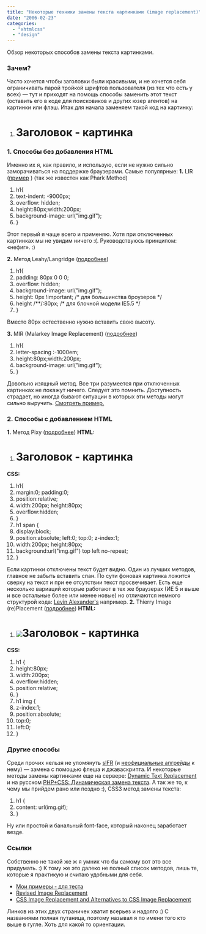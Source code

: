 ```yaml
---
title: "Некоторые техники замены текста картинками (image replacement)"
date: "2006-02-23"
categories: 
  - "xhtmlcss"
  - "design"
---
```


Обзор некоторых способов замены текста картинками.

### Зачем?

Часто хочется чтобы заголовки были красивыми, и не хочется себя ограничивать парой тройкой шрифтов пользователя (из тех что есть у всех) — тут и приходят на помощь способы заменить этот текст (оставить его в коде для поисковиков и других юзер агентов) на картинки или флэш. Итак для начала заменяем такой код на картинку:

1. <h1>Заголовок - картинка</h1>

### 1\. Способы без добавления HTML

Именно их я, как правило, и использую, если не нужно сильно заморачиваться на поддержке браузерами. Самые популярные: **1.** LIR ([пример](http://www.moronicbajebus.com/playground/cssplay/image-replacement/) ) (так же известен как Phark Method)

1. h1{
2. text-indent: -9000px;
3. overflow: hidden;
4. height:80px;width:200px;
5. background-image: url("img.gif");
6. }

Этот первый я чаще всего и применяю. Хотя при отключенных картинках мы не увидим ничего :(. Руководствуюсь принципом: «нефиг». :)

**2.** Метод Leahy/Langridge ([подробнее](http://www.kryogenix.org/code/browser/lir/))

1. h1{
2. padding: 80px 0 0 0;
3. overflow: hidden;
4. background-image: url("img.gif");
5. height: 0px !important; /\* для большинства броузеров \*/
6. height /\*\*/:80px; /\* для блочной модели IE5.5 \*/
7. }

Вместо 80px естественно нужно вставить свою высоту.

**3.** MIR (Malarkey Image Replacement) ([подробнее](http://www.stuffandnonsense.co.uk/archives/mir_image_replacement.html))

1. h1{
2. letter-spacing :-1000em;
3. height:80px;width:200px;
4. background-image: url("img.gif");
5. }

Довольно изящный метод. Все три разумеется при отключенных картинках не покажут ничего. Следует это помнить. Доступность страдает, но иногда бывают ситуации в которых эти методы могут сильно выручить. [Смотреть пример.](http://cssing.org.ua/examples/ir/)

### 2\. Способы c добавлением HTML

**1.** Метод Pixy ([подробнее](http://wellstyled.com/css-replace-text-by-image.html)) **HTML:**

1. <h1>Заголовок - картинка<span></span></h1>

**CSS:**

1. h1{
2. margin:0; padding:0;
3. position:relative;
4. width:200px; height:80px;
5. overflow:hidden;
6. }
7. h1 span {
8. display:block;
9. position:absolute; left:0; top:0; z-index:1;
10. width:200px; height:80px;
11. background:url("img.gif") top left no-repeat;
12. }

Если картинки отключены текст будет видно. Один из лучших методов, главное не забыть вставить спан. По сути фоновая картинка ложится сверху на текст и при ее отсутствии текст просвечивает. Есть еще несколько вариаций которые работают в тех же браузерах (ИЕ 5 и выше и все остальные более или менее новые) но отличаются немного структурой кода: [Levin Alexander's](http://levin.grundeis.net/files/20030809/alternatefir.html) например. **2.** Thierry Image (re)Placement ([подробнее](http://www.tjkdesign.com/articles/tip.asp)) **HTML:**

1. <h1><img src="pic.gif" />Заголовок - картинка</h1>

**CSS:**

1. h1 {
2. height:80px;
3. width:200px;
4. overflow:hidden;
5. position:relative;
6. }
7. h1 img {
8. z-index:1;
9. position:absolute;
10. top:0;
11. left:0;
12. }

### Другие способы

Среди прочих нельзя не упомянуть [sIFR](http://www.mikeindustries.com/sifr/) (и [неофициальные апгрейды](http://www.maratz.com/blog/archives/2006/01/16/multi-color-sifr-201/) к нему) — замена с помощью флеша и джаваскрипта. И некоторые методы замены картинками еще на сервере: [Dynamic Text Replacement](http://www.alistapart.com/articles/dynatext) и на русском [PHP+CSS: Динамичеcкая замена текста](http://www.umade.ru/log/2006/01/167.html). А так же то, к чему мы прийдем рано или поздно :), CSS3 метод замены текста:

1. h1 {
2. content: url(img.gif);
3. }

Ну или простой и банальный font-face, который наконец заработает везде.

### Ссылки

Собственно не такой же ж я умник что бы самому вот это все придумать. :) К тому же это далеко не полный список методов, лишь те, которые я практикую и считаю удобными для себя.

- [Мои примеры - для теста](http://cssing.org.ua/examples/ir/)
- [Revised Image Replacement](http://www.mezzoblue.com/tests/revised-image-replacement/)
- [CSS Image Replacement and Alternatives to CSS Image Replacement](http://css-discuss.incutio.com/?page=ImageReplacement)

Линков из этих двух страничек хватит всерьез и надолго :) С названиями полная путаница, поэтому называл я по имени того кто выше в гугле. Хоть для какой то ориентации.
